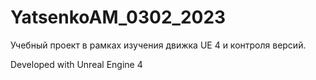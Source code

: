 # YatsenkoAM_0302_2023

Учебный проект в рамках изучения движка UE 4
и контроля версий.

Developed with Unreal Engine 4

